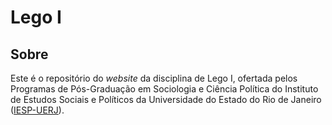 # Lego I

## Sobre

Este é o repositório do *website* da disciplina de Lego I, ofertada pelos Programas de Pós-Graduação em Sociologia e Ciência Política do Instituto de Estudos Sociais e Políticos da Universidade do Estado do Rio de Janeiro ([IESP-UERJ](https://iesp.uerj.br/)).
